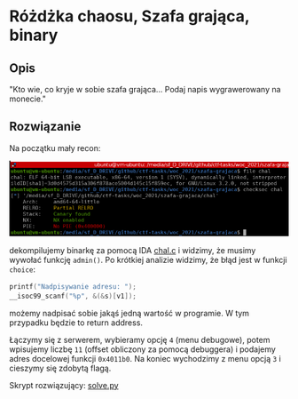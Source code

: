 # Różdżka chaosu, Szafa grająca, binary

## Opis
"Kto wie, co kryje w sobie szafa grająca... Podaj napis wygrawerowany na monecie."

## Rozwiązanie

Na początku mały recon:

![recon](./img/recon.png)

dekompilujemy binarkę za pomocą IDA [chal.c](./chal.c) i widzimy, że musimy wywołać funkcję `admin()`. Po krótkiej analizie widzimy, że błąd jest w funkcji `choice`:
```c
printf("Nadpisywanie adresu: ");
__isoc99_scanf("%p", &(&s)[v1]);
```

możemy nadpisać sobie jakąś jedną wartość w programie. W tym przypadku będzie to return address.

Łączymy się z serwerem, wybieramy opcję `4` (menu debugowe), potem wpisujemy liczbę `11` (offset obliczony za pomocą debuggera) i podajemy adres docelowej funkcji `0x4011b0`. Na koniec wychodzimy z menu opcją `3` i cieszymy się zdobytą flagą.

Skrypt rozwiązujący: [solve.py](./solve.py)
